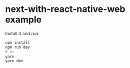 # next-with-react-native-web example



Install it and run:

```bash
npm install
npm run dev
# or
yarn
yarn dev
```
